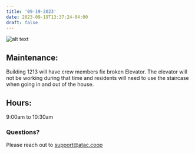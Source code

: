 ```yaml
---
title: '09-19-2023'
date: 2023-09-19T13:37:24-04:00
draft: false
---
```



![alt text](https://www.gtechelevators.com/img/portfolio-50N5th-mrl-elevator-service-brooklyn-ny.jpg)

## Maintenance:  

  Building 1213 will have crew members fix broken Elevator. The elevator will not be working during that time and residents will need to use the staircase when going in and out of the house.
   

## Hours:  

  9:00am to 10:30am

### Questions?  

  Please reach out to support@atac.coop


